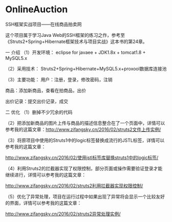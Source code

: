 # OnlineAuction
SSH框架实战项目——在线商品拍卖网

这个项目属于学习Java Web的SSH框架的练习之作，参考至《Struts2+Spring+Hibernate框架技术与项目实战》这本书的第24章。

一 介绍
（1）开发环境：
eclipse for javaee + JDK1.8x + tomcat1.8 + MySQL5.x

（2）采用技术：
Struts2+Spring+Hibernate+MySQL5.x+proxool数据库连接池

（3）主要功能：
用户：注册，登录，修改密码，注销

商品：添加新商品，查看在拍商品，出价

出价记录：提交出价记录，成交

二 优化
（1）删掉不少冗余的代码

（2）把添加新商品的图片上传与商品的描述信息整合在了一个页面中，详情可以参考我的这篇文章：http://www.zifangsky.cn/2016/02/struts2文件上传实例/

（3）将原项目中使用的Struts1中的logic标签替换成流行的JSTL标签，详情可以参考我的这篇文章：

http://www.zifangsky.cn/2016/02/使用jstl标签库替换struts1中的logic标签/

（4）利用Struts2的拦截器实现了权限控制，部分页面或操作需要验证登录才能继续进行，详情可以参考我的这篇文章：

http://www.zifangsky.cn/2016/02/struts2利用拦截器实现权限控制/

（5）优化了异常处理，项目在运行过程中如果出现了异常将会显示一个比较友好的界面，详情可以参考我的这篇文章：

http://www.zifangsky.cn/2016/02/struts2异常处理实例/
